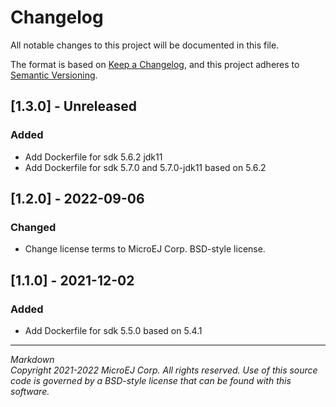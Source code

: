 # Changelog
All notable changes to this project will be documented in this file.

The format is based on [Keep a Changelog](https://keepachangelog.com/en/1.0.0/),
and this project adheres to [Semantic Versioning](https://semver.org/spec/v2.0.0.html).

## [1.3.0] - Unreleased
### Added
- Add Dockerfile for sdk 5.6.2 jdk11
- Add Dockerfile for sdk 5.7.0 and 5.7.0-jdk11 based on 5.6.2

## [1.2.0] - 2022-09-06
### Changed

- Change license terms to MicroEJ Corp. BSD-style license.

## [1.1.0] - 2021-12-02
### Added
- Add Dockerfile for sdk 5.5.0 based on 5.4.1

---
_Markdown_  
_Copyright 2021-2022 MicroEJ Corp. All rights reserved._
_Use of this source code is governed by a BSD-style license that can be found with this software._
